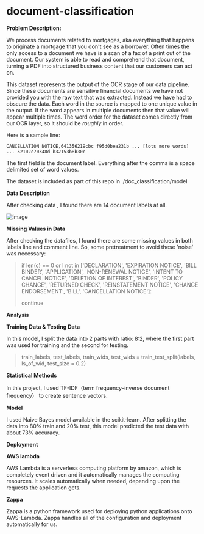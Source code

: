 # document-classification

**Problem Description:**

We process documents related to mortgages, aka everything that happens to originate a mortgage that you don't see as a borrower. Often times the only access to a document we have is a scan of a fax of a print out of the document. Our system is able to read and comprehend that document, turning a PDF into structured business content that our customers can act on.

This dataset represents the output of the OCR stage of our data pipeline. Since these documents are sensitive financial documents we have not provided you with the raw text that was extracted. Instead we have had to obscure the data. Each word in the source is mapped to one unique value in the output. If the word appears in multiple documents then that value will appear multiple times. The word order for the dataset comes directly from our OCR layer, so it should be _roughly_ in order.

Here is a sample line:

```
CANCELLATION NOTICE,641356219cbc f95d0bea231b ... [lots more words] ... 52102c70348d b32153b8b30c
```

The first field is the document label. Everything after the comma is a space delimited set of word values.

The dataset is included as part of this repo in ./doc_classification/model

**Data Description**

After checking data , I found there are 14 document labels at all.

![image](https://user-images.githubusercontent.com/50597514/57986385-45dc3380-7a42-11e9-9065-35d2a0894431.png)

**Missing Values in Data**

After checking the datafiles, I found there are some missing values in both labels line and comment line. So, some pretreatment to avoid these 'noise' was necessary:

>if len(c) == 0 or l not in ['DECLARATION', 'EXPIRATION NOTICE', 'BILL BINDER', 'APPLICATION', 'NON-RENEWAL NOTICE', 'INTENT TO CANCEL NOTICE', 'DELETION OF INTEREST', 'BINDER', 'POLICY CHANGE', 'RETURNED CHECK', 'REINSTATEMENT NOTICE', 'CHANGE ENDORSEMENT', 'BILL', 'CANCELLATION NOTICE']:
>
>continue

**Analysis**

**Training Data & Testing Data**

In this model, I split the data into 2 parts with ratio: 8:2, where the first part was used for training and the second for testing.

>train_labels, test_labels, train_wids, test_wids = train_test_split(labels, ls_of_wid, test_size = 0.2)

**Statistical Methods**

In this project, I used TF-IDF（term frequency–inverse document frequency） to create sentence vectors.

**Model**

I used Naive Bayes model available in the scikit-learn. After splitting the data into 80% train and 20% test, this model predicted the test data with about 73% accuracy.

**Deployment**

**AWS lambda**

AWS Lambda is a serverless computing platform by amazon, which is completely event driven and it automatically manages the computing resources. It scales automatically when needed, depending upon the requests the application gets.

**Zappa**

Zappa is a python framework used for deploying python applications onto AWS-Lambda. Zappa handles all of the configuration and deployment automatically for us.
